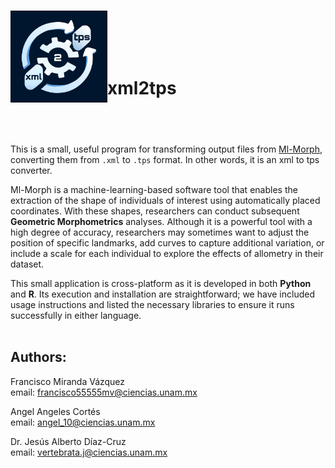 <br> <img src="images\xml2tps-logo.png" align="left" width="155">
<br><br><br><br>

# **xml2tps**

## <br>

This is a small, useful program for transforming output files from [Ml-Morph](https://github.com/agporto/ml-morph), converting them from `.xml` to `.tps` format. In other words, it is an xml to tps converter.

Ml-Morph is a machine-learning-based software tool that enables the extraction of the shape of individuals of interest using automatically placed coordinates. With these shapes, researchers can conduct subsequent **Geometric Morphometrics** analyses. Although it is a powerful tool with a high degree of accuracy, researchers may sometimes want to adjust the position of specific landmarks, add curves to capture additional variation, or include a scale for each individual to explore the effects of allometry in their dataset.

This small application is cross-platform as it is developed in both **Python** and **R**. Its execution and installation are straightforward; we have included usage instructions and listed the necessary libraries to ensure it runs successfully in either language. <br><br>

## **Authors**:  
Francisco Miranda Vázquez  
email: <francisco55555mv@ciencias.unam.mx>

Angel Angeles Cortés  
email: <angel_10@ciencias.unam.mx>

Dr. Jesús Alberto Díaz-Cruz  
email: <vertebrata.j@ciencias.unam.mx>
